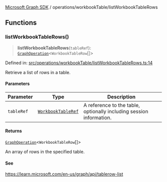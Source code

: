 [Microsoft Graph SDK](../../README.md) / operations/workbookTable/listWorkbookTableRows

## Functions

### listWorkbookTableRows()

> **listWorkbookTableRows**(`tableRef`): [`GraphOperation`](../../models/GraphOperation.md#graphoperation)\<`WorkbookTableRow`[]\>

Defined in: [src/operations/workbookTable/listWorkbookTableRows.ts:14](https://github.com/Future-Secure-AI/microsoft-graph/blob/main/src/operations/workbookTable/listWorkbookTableRows.ts#L14)

Retrieve a list of rows in a table.

#### Parameters

| Parameter | Type | Description |
| ------ | ------ | ------ |
| `tableRef` | [`WorkbookTableRef`](../../models/WorkbookTableRef.md#workbooktableref) | A reference to the table, optionally including session information. |

#### Returns

[`GraphOperation`](../../models/GraphOperation.md#graphoperation)\<`WorkbookTableRow`[]\>

An array of rows in the specified table.

#### See

https://learn.microsoft.com/en-us/graph/api/tablerow-list
